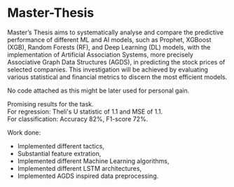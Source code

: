 # Master-Thesis
Master’s Thesis aims to systematically analyse and compare the predictive 
performance of different ML and AI models, such as Prophet, XGBoost (XGB), Random 
Forests (RF), and Deep Learning (DL) models, with the implementation of Artificial 
Association Systems, more precisely Associative Graph Data Structures (AGDS), in 
predicting the stock prices of selected companies. This investigation will be achieved by 
evaluating various statistical and financial metrics to discern the most efficient models.

No code attached as this might be later used for personal gain. 

Promising results for the task.\
For regression: Theli's U statistic of 1.1 and MSE of 1.1.\
For classification: Accuracy 82%, F1-score 72%.

Work done:
- Implemented different tactics,
- Substantial feature extration,
- Implemented different Machine Learning algorithms,
- Implemented different LSTM architectures,
- Implemented AGDS inspired data preprocessing.
